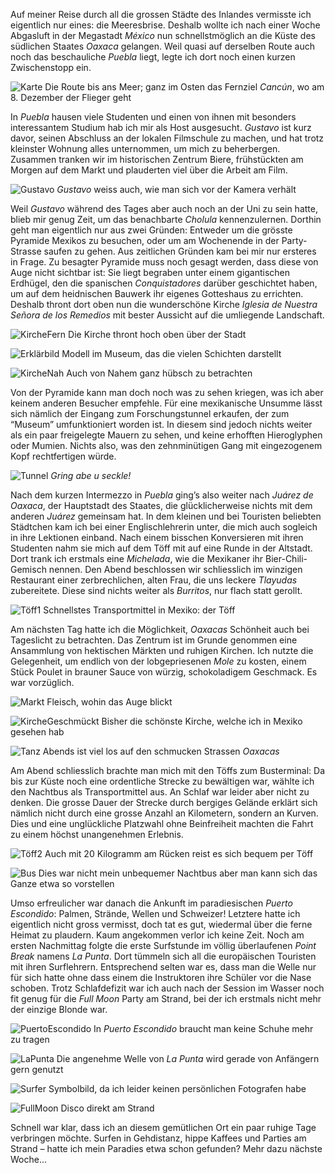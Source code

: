 Auf meiner Reise durch all die grossen Städte des Inlandes vermisste ich eigentlich nur eines: die Meeresbrise. Deshalb wollte ich nach einer Woche Abgasluft in der Megastadt _México_ nun schnellstmöglich an die Küste des südlichen Staates _Oaxaca_ gelangen. Weil quasi auf derselben Route auch noch das beschauliche _Puebla_ liegt, legte ich dort noch einen kurzen Zwischenstopp ein. 

![Karte](/imgs/w14/w_14_1.jpg)
Die Route bis ans Meer; ganz im Osten das Fernziel _Cancún_, wo am 8. Dezember der Flieger geht

In _Puebla_ hausen viele Studenten und einen von ihnen mit besonders interessantem Studium hab ich mir als Host ausgesucht. _Gustavo_ ist kurz davor, seinen Abschluss an der lokalen Filmschule zu machen, und hat trotz kleinster Wohnung alles unternommen, um mich zu beherbergen. Zusammen tranken wir im historischen Zentrum Biere, frühstückten am Morgen auf dem Markt und plauderten viel über die Arbeit am Film.

![Gustavo](/imgs/w14/w_14_2.jpg)
_Gustavo_ weiss auch, wie man sich vor der Kamera verhält

Weil _Gustavo_ während des Tages aber auch noch an der Uni zu sein hatte, blieb mir genug Zeit, um das benachbarte _Cholula_ kennenzulernen. Dorthin geht man eigentlich nur aus zwei Gründen: Entweder um die grösste Pyramide Mexikos zu besuchen, oder um am Wochenende in der Party-Strasse saufen zu gehen. Aus zeitlichen Gründen kam bei mir nur ersteres in Frage. Zu besagter Pyramide muss noch gesagt werden, dass diese von Auge nicht sichtbar ist: Sie liegt begraben unter einem gigantischen Erdhügel, den die spanischen _Conquistadores_ darüber geschichtet haben, um auf dem heidnischen Bauwerk ihr eigenes Gotteshaus zu errichten. Deshalb thront dort oben nun die wunderschöne Kirche _Iglesia de Nuestra Señora de los Remedios_ mit bester Aussicht auf die umliegende Landschaft.

![KircheFern](/imgs/w14/w_14_3.jpg)
Die Kirche thront hoch oben über der Stadt

![Erklärbild](/imgs/w14/w_14_4)
Modell im Museum, das die vielen Schichten darstellt

![KircheNah](/imgs/w14/w_14_5.jpg)
Auch von Nahem ganz hübsch zu betrachten

Von der Pyramide kann man doch noch was zu sehen kriegen, was ich aber keinem anderen Besucher empfehle. Für eine mexikanische Unsumme lässt sich nämlich der Eingang zum Forschungstunnel erkaufen, der zum “Museum” umfunktioniert worden ist. In diesem sind jedoch nichts weiter als ein paar freigelegte Mauern zu sehen, und keine erhofften Hieroglyphen oder Mumien. Nichts also, was den zehnminütigen Gang mit eingezogenem Kopf rechtfertigen würde.

![Tunnel](/imgs/w14/w_14_6.jpg)
_Gring abe u seckle!_

Nach dem kurzen Intermezzo in _Puebla_ ging’s also weiter nach _Juárez de Oaxaca_, der Hauptstadt des Staates, die glücklicherweise nichts mit dem anderen _Juárez_ gemeinsam hat. In dem kleinen und bei Touristen beliebten Städtchen kam ich bei einer Englischlehrerin unter, die mich auch sogleich in ihre Lektionen einband. Nach einem bisschen Konversieren mit ihren Studenten nahm sie mich auf dem Töff mit auf eine Runde in der Altstadt. Dort trank ich erstmals eine _Michelada_, wie die Mexikaner ihr Bier-Chili-Gemisch nennen. Den Abend beschlossen wir schliesslich im winzigen Restaurant einer zerbrechlichen, alten Frau, die uns leckere _Tlayudas_ zubereitete. Diese sind nichts weiter als _Burritos_, nur flach statt gerollt.

![Töff1](/imgs/w14/w_14_7.jpg)
Schnellstes Transportmittel in Mexiko: der Töff

Am nächsten Tag hatte ich die Möglichkeit, _Oaxacas_ Schönheit auch bei Tageslicht zu betrachten. Das Zentrum ist im Grunde genommen eine Ansammlung von hektischen Märkten und ruhigen Kirchen. Ich nutzte die Gelegenheit, um endlich von der lobgepriesenen _Mole_ zu kosten, einem Stück Poulet in brauner Sauce von würzig, schokoladigem Geschmack. Es war vorzüglich.

![Markt](/imgs/w14/w_14_8.jpg)
Fleisch, wohin das Auge blickt

![KircheGeschmückt](/imgs/w14/w_14_9.jpg)
Bisher die schönste Kirche, welche ich in Mexiko gesehen hab

![Tanz](/imgs/w14/w_14_10.jpg)
Abends ist viel los auf den schmucken Strassen _Oaxacas_

Am Abend schliesslich brachte man mich mit den Töffs zum Busterminal: Da bis zur Küste noch eine ordentliche Strecke zu bewältigen war, wählte ich den Nachtbus als Transportmittel aus. An Schlaf war leider aber nicht zu denken. Die grosse Dauer der Strecke durch bergiges Gelände erklärt sich nämlich nicht durch eine grosse Anzahl an Kilometern, sondern an Kurven. Dies und eine unglückliche Platzwahl ohne Beinfreiheit machten die Fahrt zu einem höchst unangenehmen Erlebnis.

![Töff2](/imgs/w14/w_14_11.jpg)
Auch mit 20 Kilogramm am Rücken reist es sich bequem per Töff

![Bus](/imgs/w14/w_14_12.jpg)
Dies war nicht mein unbequemer Nachtbus aber man kann sich das Ganze etwa so vorstellen

Umso erfreulicher war danach die Ankunft im paradiesischen _Puerto Escondido_: Palmen, Strände, Wellen und Schweizer! Letztere hatte ich eigentlich nicht gross vermisst, doch tat es gut, wiedermal über die ferne Heimat zu plaudern. Kaum angekommen verlor ich keine Zeit. Noch am ersten Nachmittag folgte die erste Surfstunde im völlig überlaufenen _Point Break_ namens _La Punta_. Dort tümmeln sich all die europäischen Touristen mit ihren Surflehrern. Entsprechend selten war es, dass man die Welle nur für sich hatte ohne dass einem die Instruktoren ihre Schüler vor die Nase schoben. Trotz Schlafdefizit war ich auch nach der Session im Wasser noch fit genug für die _Full Moon_ Party am Strand, bei der ich erstmals nicht mehr der einzige Blonde war.

![PuertoEscondido](/imgs/w14/w_14_13.jpg)
In _Puerto Escondido_ braucht man keine Schuhe mehr zu tragen

![LaPunta](/imgs/w14/w_14_14.jpg)
Die angenehme Welle von _La Punta_ wird gerade von Anfängern gern genutzt

![Surfer](/imgs/w14/w_14_15.jpg)
Symbolbild, da ich leider keinen persönlichen Fotografen habe

![FullMoon](/imgs/w14/w_14_16.jpg)
Disco direkt am Strand

Schnell war klar, dass ich an diesem gemütlichen Ort ein paar ruhige Tage verbringen möchte. Surfen in Gehdistanz, hippe Kaffees und Parties am Strand – hatte ich mein Paradies etwa schon gefunden? Mehr dazu nächste Woche…